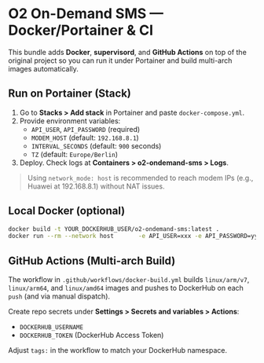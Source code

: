 # O2 On-Demand SMS — Docker/Portainer & CI

This bundle adds **Docker**, **supervisord**, and **GitHub Actions** on top of the original project so you can run it under Portainer and build multi-arch images automatically.

## Run on Portainer (Stack)
1. Go to **Stacks > Add stack** in Portainer and paste `docker-compose.yml`.
2. Provide environment variables:
   - `API_USER`, `API_PASSWORD` (required)
   - `MODEM_HOST` (default: `192.168.8.1`)
   - `INTERVAL_SECONDS` (default: `900` seconds)
   - `TZ` (default: `Europe/Berlin`)
3. Deploy. Check logs at **Containers > o2-ondemand-sms > Logs**.

> Using `network_mode: host` is recommended to reach modem IPs (e.g., Huawei at 192.168.8.1) without NAT issues.

## Local Docker (optional)
```bash
docker build -t YOUR_DOCKERHUB_USER/o2-ondemand-sms:latest .
docker run --rm --network host       -e API_USER=xxx -e API_PASSWORD=yyy       -e MODEM_HOST=192.168.8.1 -e INTERVAL_SECONDS=600       YOUR_DOCKERHUB_USER/o2-ondemand-sms:latest
```

## GitHub Actions (Multi-arch Build)
The workflow in `.github/workflows/docker-build.yml` builds `linux/arm/v7`, `linux/arm64`, and `linux/amd64` images and pushes to DockerHub on each `push` (and via manual dispatch).

Create repo secrets under **Settings > Secrets and variables > Actions**:
- `DOCKERHUB_USERNAME`
- `DOCKERHUB_TOKEN` (DockerHub Access Token)

Adjust `tags:` in the workflow to match your DockerHub namespace.

